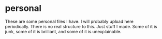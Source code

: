 # personal

These are some personal files I have. I will probably upload here
periodically. There is no real structure to this. Just stuff I made.
Some of it is junk, some of it is brilliant, and some of it is
unexplainable.
